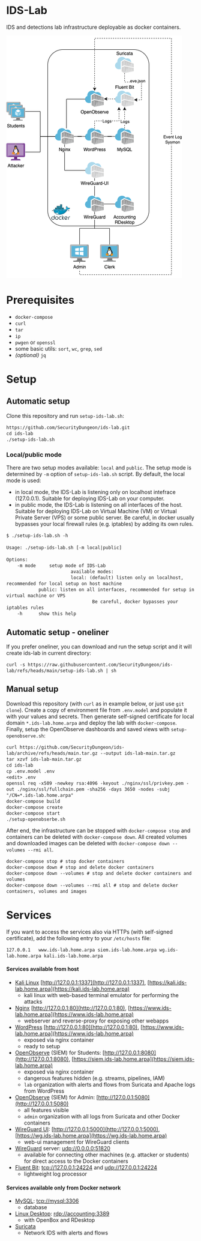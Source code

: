 # IDS-Lab
IDS and detections lab infrastructure deployable as docker containers.

![IDS Lab schema](./docs/ids-lab.png "IDS Lab schema")

# Prerequisites

* `docker-compose`
* `curl`
* `tar`
* `ip`
* `pwgen` or `openssl`
* some basic utils: `sort`, `wc`, `grep`, `sed`
* *(optional)* `jq`

# Setup

## Automatic setup

Clone this repository and run `setup-ids-lab.sh`:

```
https://github.com/SecurityDungeon/ids-lab.git
cd ids-lab
./setup-ids-lab.sh
```

### Local/public mode

There are two setup modes available: `local` and `public`. The setup mode is determined by `-m` option of `setup-ids-lab.sh` script. By default, the local mode is used:
- in local mode, the IDS-Lab is listening only on localhost intefrace (127.0.0.1). Suitable for deploying IDS-Lab on your computer.
- in public mode, the IDS-Lab is listening on all interfaces of the host. Suitable for deploying IDS-Lab on Virtual Machine (VM) or Virtual Private Server (VPS) or some public server. Be careful, in docker usually bypasses your local firewall rules (e.g. iptables) by adding its own rules.

```
$ ./setup-ids-lab.sh -h

Usage: ./setup-ids-lab.sh [-m local|public]

Options:
	-m mode		setup mode of IDS-Lab
                        available modes:
                        local: (default) listen only on localhost, recommended for local setup on host machine
			public: listen on all interfaces, recommended for setup in virtual machine or VPS
                                Be careful, docker bypasses your iptables rules
	-h		show this help
```

## Automatic setup - oneliner
If you prefer oneliner, you can download and run the setup script and it will create ids-lab in current directory:

```
curl -s https://raw.githubusercontent.com/SecurityDungeon/ids-lab/refs/heads/main/setup-ids-lab.sh | sh
```

## Manual setup
Download this repository (with  `curl` as in example below, or just use `git clone`). Create a copy of environment file from `.env.model` and populate it with your values and secrets. Then generate self-signed certificate for local domain `*.ids-lab.home.arpa` and deploy the lab with `docker-compose`. Finally, setup the OpenObserve dashboards and saved views with `setup-openobserve.sh`:

```
curl https://github.com/SecurityDungeon/ids-lab/archive/refs/heads/main.tar.gz --output ids-lab-main.tar.gz
tar xzvf ids-lab-main.tar.gz
cd ids-lab
cp .env.model .env
<edit> .env
openssl req -x509 -newkey rsa:4096 -keyout ./nginx/ssl/privkey.pem -out ./nginx/ssl/fullchain.pem -sha256 -days 3650 -nodes -subj "/CN=*.ids-lab.home.arpa"
docker-compose build
docker-compose create
docker-compose start
./setup-openobserbe.sh
```



After end, the infrastructure can be stopped with `docker-compose stop` and containers can be deleted with `docker-compose down`.
All created volumes and downloaded images can be deleted with `docker-compose down --volumes --rmi all`.

```
docker-compose stop # stop docker containers
docker-compose down # stop and delete docker containers
docker-compose down --volumes # stop and delete docker containers and volumes
docker-compose down --volumes --rmi all # stop and delete docker containers, volumes and images
```

# Services
If you want to access the services also via HTTPs (with self-signed certificate), add the following entry to your `/etc/hosts` file:

```
127.0.0.1	www.ids-lab.home.arpa siem.ids-lab.home.arpa wg.ids-lab.home.arpa kali.ids-lab.home.arpa
```

#### Services available from host
* [Kali Linux](https://hub.docker.com/u/kalilinux/) [http://127.0.0.1:1337](http://127.0.0.1:1337), [https://kali.ids-lab.home.arpa](https://kali.ids-lab.home.arpa)
  * kali linux with web-based terminal emulator for performing the attacks
* [Nginx](https://hub.docker.com/_/nginx) [http://127.0.0.1:80](http://127.0.0.1:80), [https://www.ids-lab.home.arpa](https://www.ids-lab.home.arpa)
  * webserver and reverse-proxy for exposing other webapps
* [WordPress](https://hub.docker.com/_/wordpress) [http://127.0.0.1:80](http://127.0.0.1:80), [https://www.ids-lab.home.arpa](https://www.ids-lab.home.arpa)
  * exposed via nginx container
  * ready to setup
* [OpenObserve](https://github.com/openobserve/openobserve/) (SIEM) for Students: [http://127.0.0.1:8080](http://127.0.0.1:8080), [https://siem.ids-lab.home.arpa](https://siem.ids-lab.home.arpa)
  * exposed via nginx container
  * dangerous features hidden (e.g. streams, pipelines, IAM)
  * `lab` organization with alerts and flows from Suricata and Apache logs from WordPress
* [OpenObserve](https://github.com/openobserve/openobserve/) (SIEM) for Admin: [http://127.0.0.1:5080](http://127.0.0.1:5080)
  * all features visible
  * `admin` organization with all logs from Suricata and other Docker containers
* [WireGuard UI](https://github.com/ngoduykhanh/wireguard-ui): [http://127.0.0.1:5000](http://127.0.0.1:5000), [https://wg.ids-lab.home.arpa](https://wg.ids-lab.home.arpa)
  * web-ui management for WireGuard clients
* [WireGuard](https://hub.docker.com/r/linuxserver/wireguard) server: [udp://0.0.0.0:51820](udp://0.0.0.0:51820)
  * available for connecting other machines (e.g. attacker or students) for direct access to the Docker containers
* [Fluent Bit](https://hub.docker.com/r/fluent/fluent-bit/): [tcp://127.0.0.1:24224](tcp://127.0.0.1:24224) and [udp://127.0.0.1:24224](udp://127.0.0.1:24224)
  * lightweight log processor
  
#### Services available only from Docker network
* [MySQL](https://hub.docker.com/_/mysql): [tcp://mysql:3306](tcp://mysql:3306)
  * database
* [Linux Desktop](https://hub.docker.com/r/linuxserver/rdesktop): [rdp://accounting:3389](rdp://accounting:3389)
  * with OpenBox and RDesktop
* [Suricata](https://github.com/jasonish/docker-suricata)
  * Network IDS with alerts and flows
